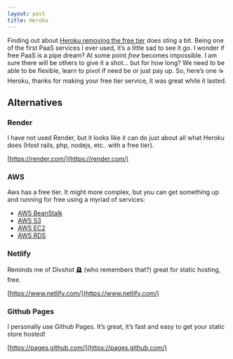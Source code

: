 ```yaml
---
layout: post
title: Heroku
---
```


Finding out about [Heroku removing the free tier](https://help.heroku.com/RSBRUH58/removal-of-heroku-free-product-plans-faq) does sting a bit. Being one of the first PaaS services I ever used, it’s a little sad to see it go. I wonder if free PaaS is a pipe dream? At some point _free_ becomes impossible. I am sure there will be others to give it a shot... but for how long? We need to be able to be flexible, learn to pivot if need be or just pay up. 
So, here’s one ☕ Heroku, thanks for making your free tier service, it was great while it lasted. 

## Alternatives

### Render

I have not used Render, but it looks like it can do just about all what Heroku does (Host rails, php, nodejs, etc.. with a free tier). 

[https://render.com/](https://render.com/)

### AWS

Aws has a free tier. It might more complex, but you can get something up and running for free using a myriad of services:

- [AWS BeanStalk](https://aws.amazon.com/elasticbeanstalk)
- [AWS S3](https://aws.amazon.com/s3)
- [AWS EC2](https://aws.amazon.com/ec2)
- [AWS RDS](https://aws.amazon.com/rds)

### Netlify

Reminds me of Divshot 🪦 (who remembers that?) great for static hosting, free. 

[https://www.netlify.com/](https://www.netlify.com/)

### Github Pages

I personally use Github Pages. It’s great, it’s fast and easy to get your static store hosted!

[https://pages.github.com/](https://pages.github.com/)
